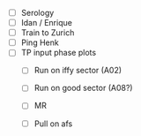 - [ ] Serology
- [ ] Idan / Enrique
- [ ] Train to Zurich
- [ ] Ping Henk
- [ ] TP input phase plots
  - [ ] Run on iffy sector (A02)
  - [ ] Run on good sector (A08?)
  - [ ] MR
  - [ ] Pull on afs
  
